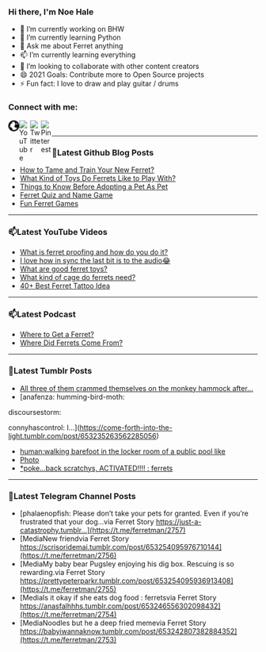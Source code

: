 ### Hi there, I'm Noe Hale

- 🔭 I’m currently working on BHW
- 🌱 I’m currently learning Python
- 💬 Ask me about Ferret anything
- 📫 I’m currently learning everything
- 🔭 I’m looking to collaborate with other content creators
- 😄 2021 Goals: Contribute more to Open Source projects
- ⚡ Fun fact: I love to draw and play guitar / drums

### Connect with me:

[<img align="left" alt="ferretvoice.com" width="22px" src="https://raw.githubusercontent.com/iconic/open-iconic/master/svg/globe.svg" />](https://ferretvoice.com)
[<img align="left" alt="YouTube" width="22px" src="https://cdn.jsdelivr.net/npm/simple-icons@v3/icons/youtube.svg" />](https://www.youtube.com/channel/UCk665XTfaMLVwFVWUmgnDiw)
[<img align="left" alt="Twitter" width="22px" src="https://cdn.jsdelivr.net/npm/simple-icons@v3/icons/twitter.svg" />](https://twitter.com/voiceferret)
[<img align="left" alt="Pinterest" width="22px" src="https://cdn.jsdelivr.net/npm/simple-icons@v3/icons/pinterest.svg" />](https://www.pinterest.com/voiceferret/)

<br />

---
### 🔭Latest Github Blog Posts
<!-- GITHUB:START -->
- [How to Tame and Train Your New Ferret?](http://noehale.github.io/how-to-tame-and-train-your-new-ferret/)
- [What Kind of Toys Do Ferrets Like to Play With?](http://noehale.github.io/what-kind-of-toys-do-ferrets-like-to-play-with/)
- [Things to Know Before Adopting a Pet As Pet](http://noehale.github.io/things-to-know-before-adopting-a-pet-as-pet/)
- [Ferret Quiz and Name Game](http://noehale.github.io/ferret-quiz/)
- [Fun Ferret Games](http://noehale.github.io/fun-ferret-games/)
<!-- GITHUB:END -->
---
### 📫Latest YouTube Videos

<!-- YOUTUBE:START -->
- [What is ferret proofing and how do you do it?](https://www.youtube.com/watch?v=81Syh_DJBQQ)
- [I love how in sync the last bit is to the audio😂](https://www.youtube.com/watch?v=WHBeGHwSlGY)
- [What are good ferret toys?](https://www.youtube.com/watch?v=tPxRilBzc0s)
- [What kind of cage do ferrets need?](https://www.youtube.com/watch?v=xzz6hC3sR5A)
- [40+ Best Ferret Tattoo Idea](https://www.youtube.com/watch?v=KIKqduR6Xcs)
<!-- YOUTUBE:END -->

---
### 📫Latest Podcast

<!-- PODCAST:START -->
- [Where to Get a Ferret?](https://anchor.fm/ferretvoice/episodes/Where-to-Get-a-Ferret-erurfu)
- [Where Did Ferrets Come From?](https://anchor.fm/ferretvoice/episodes/Where-Did-Ferrets-Come-From-eruq8g)
<!-- PODCAST:END -->
---
### 📝Latest Tumblr Posts

<!-- TUMBLR:START -->
- [All three of them crammed themselves on the monkey hammock after...](https://come-forth-into-the-light.tumblr.com/post/653257949653925888)
- [anafenza:
humming-bird-moth:

discoursestorm:

connyhascontrol:
I...](https://come-forth-into-the-light.tumblr.com/post/653235263562285056)
- [human:walking barefoot in the locker room of a public pool like
](https://come-forth-into-the-light.tumblr.com/post/653189955445735424)
- [Photo](https://come-forth-into-the-light.tumblr.com/post/653167308482707456)
- [*poke…back scratchys, ACTIVATED!!!! : ferrets](https://come-forth-into-the-light.tumblr.com/post/653144622847131648)
<!-- TUMBLR:END -->
---
### 📝Latest Telegram Channel Posts

<!-- TELEGRAM:START -->
- [phalaenopfish: Please don’t take your pets for granted. Even if you’re frustrated that your dog...via Ferret Story https://just-a-catastrophy.tumblr...](https://t.me/ferretman/2757)
- [MediaNew friendvia Ferret Story https://scrisoridemai.tumblr.com/post/653254095976710144](https://t.me/ferretman/2756)
- [MediaMy baby bear Pugsley enjoying his dig box. Rescuing is so rewarding.via Ferret Story https://prettypeterparkr.tumblr.com/post/653254095936913408](https://t.me/ferretman/2755)
- [MediaIs it okay if she eats dog food : ferretsvia Ferret Story https://anasfalhhhs.tumblr.com/post/653246556302098432](https://t.me/ferretman/2754)
- [MediaNoodles but he a deep fried memevia Ferret Story https://babyiwannaknow.tumblr.com/post/653242807382884352](https://t.me/ferretman/2753)
<!-- TELEGRAM:END -->

